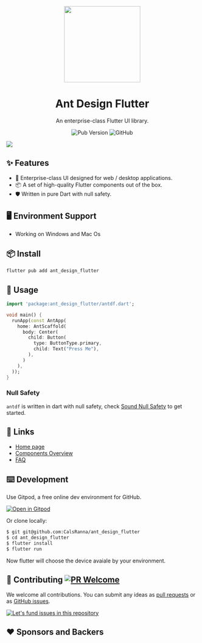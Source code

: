 <p align="center">
  <a href="http://doc.antdf.xyz">
    <img width="200" src="https://gw.alipayobjects.com/zos/rmsportal/KDpgvguMpGfqaHPjicRK.svg">
  </a>
</p>

<h1 align="center">Ant Design Flutter</h1>

<div align="center">

An enterprise-class Flutter UI library.

![Pub Version](https://img.shields.io/pub/v/ant_design_flutter?style=for-the-badge) ![GitHub](https://img.shields.io/github/license/CalsRanna/ant_design_flutter?style=for-the-badge)

</div>

[![](https://gw.alipayobjects.com/mdn/rms_08e378/afts/img/A*Yl83RJhUE7kAAAAAAAAAAABkARQnAQ)](http://doc.antdf.xyz)

## ✨ Features

- 🌈 Enterprise-class UI designed for web / desktop applications.
- 📦 A set of high-quality Flutter components out of the box.
- 🛡 Written in pure Dart with null safety.

## 🖥 Environment Support

- Working on Windows and Mac Os

## 📦 Install

```bash
flutter pub add ant_design_flutter
```

## 🔨 Usage

```dart
import 'package:ant_design_flutter/antdf.dart';

void main() {
  runApp(const AntApp(
    home: AntScaffold(
      body: Center(
        child: Button(
          type: ButtonType.primary,
          child: Text("Press Me"),
        ),
      )
    ),
  ));
}
```

### Null Safety

`antdf` is written in dart with null safety, check [Sound Null Safety](https://flutter.cn/posts/announcing-dart-2-12#%E5%81%A5%E5%85%A8%E7%9A%84%E7%A9%BA%E5%AE%89%E5%85%A8) to get started.

## 🔗 Links

- [Home page](http://doc.antdf.xyz)
- [Components Overview](http://doc.antdf.xyz/#/overview)
- [FAQ](https://ant.design/docs/react/faq)

## ⌨️ Development

Use Gitpod, a free online dev environment for GitHub.

[![Open in Gitpod](https://gitpod.io/button/open-in-gitpod.svg)](https://gitpod.io/#https://github.com/CalsRanna/ant_design_flutter)

Or clone locally:

```bash
$ git git@github.com:CalsRanna/ant_design_flutter
$ cd ant_design_flutter
$ flutter install
$ flutter run
```

Now flutter will choose the device avaiale by your environment.

## 🤝 Contributing [![PR Welcome](https://img.shields.io/badge/PR-WELCOME-brightgreen.svg?style=flat-square)](http://makeapullrequest.com)

We welcome all contributions. You can submit any ideas as [pull requests](https://github.com/CalsRanna/ant_design_flutter/pulls) or as [GitHub issues](https://github.com/CalsRanna/ant_design_flutter/issues).

[![Let's fund issues in this repository](https://issuehunt.io/static/embed/issuehunt-button-v1.svg)](https://issuehunt.io/r/CalsRanna/ant_design_flutter)

## ❤️ Sponsors and Backers
